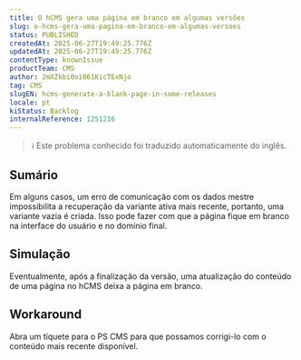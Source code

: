 ```yaml
---
title: O hCMS gera uma página em branco em algumas versões
slug: o-hcms-gera-uma-pagina-em-branco-em-algumas-versoes
status: PUBLISHED
createdAt: 2025-06-27T19:49:25.776Z
updatedAt: 2025-06-27T19:49:25.776Z
contentType: knownIssue
productTeam: CMS
author: 2mXZkbi0oi061KicTExNjo
tag: CMS
slugEN: hcms-generate-a-blank-page-in-some-releases
locale: pt
kiStatus: Backlog
internalReference: 1251216
---
```


>ℹ️ Este problema conhecido foi traduzido automaticamente do inglês.

## Sumário


Em alguns casos, um erro de comunicação com os dados mestre impossibilita a recuperação da variante ativa mais recente, portanto, uma variante vazia é criada. Isso pode fazer com que a página fique em branco na interface do usuário e no domínio final.
## Simulação


Eventualmente, após a finalização da versão, uma atualização do conteúdo de uma página no hCMS deixa a página em branco.


## Workaround


Abra um tíquete para o PS CMS para que possamos corrigi-lo com o conteúdo mais recente disponível.


